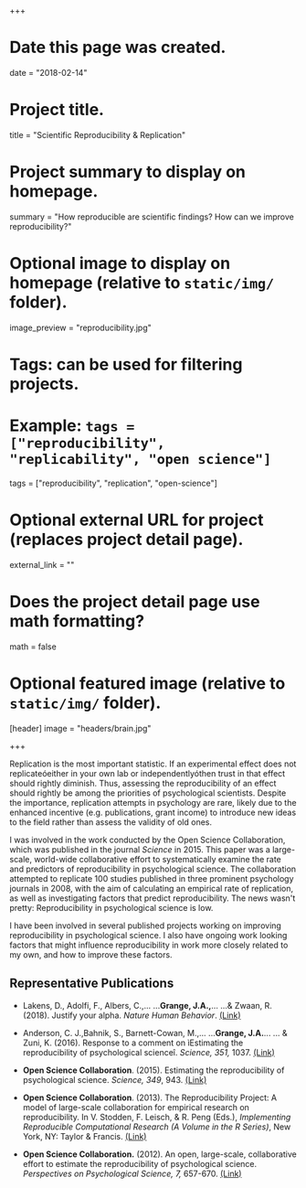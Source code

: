 +++
# Date this page was created.
date = "2018-02-14"

# Project title.
title = "Scientific Reproducibility & Replication"

# Project summary to display on homepage.
summary = "How reproducible are scientific findings? How can we improve reproducibility?"

# Optional image to display on homepage (relative to `static/img/` folder).
image_preview = "reproducibility.jpg"

# Tags: can be used for filtering projects.
# Example: `tags = ["reproducibility", "replicability", "open science"]`
tags = ["reproducibility", "replication", "open-science"]

# Optional external URL for project (replaces project detail page).
external_link = ""

# Does the project detail page use math formatting?
math = false

# Optional featured image (relative to `static/img/` folder).
[header]
image = "headers/brain.jpg"


+++

Replication is the most important statistic. If an experimental effect does not replicateóeither in your own lab or independentlyóthen trust in that effect should rightly diminish. Thus, assessing the reproducibility of an effect should rightly be among the priorities of psychological scientists. Despite the importance, replication attempts in psychology are rare, likely due to the enhanced incentive (e.g. publications, grant income) to introduce new ideas to the field rather than assess the validity of old ones.

I was involved in the work conducted by the Open Science Collaboration, which was published in the journal *Science* in 2015. This paper was a large-scale, world-wide collaborative effort to systematically examine the rate and predictors of reproducibility in psychological science. The collaboration  attempted to replicate 100 studies published in three prominent psychology journals in 2008, with the aim of calculating an empirical rate of replication, as well as investigating factors that predict reproducibility. The news wasn't pretty: Reproducibility in psychological science is low.

I have been involved in several published projects working on improving reproducibility in psychological science. I also have ongoing work looking factors that might influence reproducibility in work more closely related to my own, and how to improve these factors.


## Representative Publications

* Lakens, D., Adolfi, F., Albers, C.,... ...**Grange, J.A.,**... ...& Zwaan, R. (2018). Justify your alpha. *Nature Human Behavior*. [(Link)](https://www.jimgrange.org/publication/Lakens-2018/)

* Anderson, C. J.,Bahnik, S., Barnett-Cowan, M.,... ...**Grange, J.A.**... ... & Zuni, K. (2016). Response to a comment on ìEstimating the reproducibility of psychological scienceî. *Science, 351,* 1037. [(Link)](https://www.jimgrange.org/publication/Anderson-2016-OSC_reply/)

* **Open Science Collaboration**. (2015). Estimating the reproducibility of psychological science. *Science, 349*, 943. [(Link)](https://www.jimgrange.org/publication/OSC-science_article/)

* **Open Science Collaboration**. (2013). The Reproducibility Project: A model of large-scale collaboration for empirical research on reproducibility. In V. Stodden, F. Leisch, & R. Peng (Eds.), *Implementing Reproducible Computational Research (A Volume in the R Series)*, New York, NY: Taylor & Francis. [(Link)](https://www.jimgrange.org/publication/OSC-book_chapter/)

* **Open Science Collaboration.** (2012). An open, large-scale, collaborative effort to estimate the reproducibility of psychological science. *Perspectives on Psychological Science, 7,* 657-670. [(Link)](https://www.jimgrange.org/publication/OSC-estimating_reproducibility/)